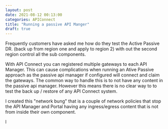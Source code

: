 ```yaml
---
layout: post
date: 2021-08-12 00:13:00
categories: APIConnect
title: "Running a passive API Manger"
draft: true
---
```


Frequently customers have asked me how do they test the Active Passive DR. (back up from region one and apply to region 2) with out the second region control all the sub components.

<!--more-->


With API Connect you can registered multiple gateways to each API Manager. This can cause complications when running an Ative Passive approach as the passive api manager if configured will  connect and claim the gateways. The common way to handle this is to not have any content in the passive api manager. However this means there is no clear way to to test the back up / restore of any API Connect system.

I created this "network bung" that is a couple of network policies that stop the API Manager and Portal having any ingress/egress content that is not from inside their own component.

l

